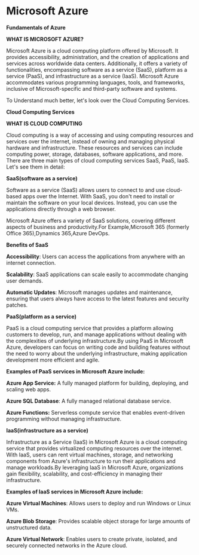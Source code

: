 # Microsoft Azure
**Fundamentals of Azure**

**WHAT IS MICROSOFT AZURE?**

Microsoft Azure is a cloud computing platform offered by Microsoft. It provides accessibility, administration, and the creation of applications and services across worldwide data centers. Additionally, it offers a variety of functionalities, encompassing software as a service (SaaS), platform as a service (PaaS), and infrastructure as a service (IaaS). Microsoft Azure accommodates various programming languages, tools, and frameworks, inclusive of Microsoft-specific and third-party software and systems. 

To Understand much better, let's look over the Cloud Computing Services.

**Cloud Computing Services**

**WHAT IS CLOUD COMPUTING**

Cloud computing is a way of accessing and using computing resources and services over the internet, instead of owning and managing physical hardware and infrastructure. These resources and services can include computing power, storage, databases, software applications, and more. There are three main types of cloud computing services SaaS, PaaS, IaaS. Let's see them in detail:

**SaaS(software as a service)**

Software as a service (SaaS) allows users to connect to and use cloud-based apps over the Internet. With SaaS, you don't need to install or maintain the software on your local devices. Instead, you can use the applications directly through a web browser.

Microsoft Azure offers a variety of SaaS solutions, covering different aspects of business and productivity.For Example,Microsoft 365 (formerly Office 365),Dynamics 365,Azure DevOps.

**Benefits of SaaS**

**Accessibility**: Users can access the applications from anywhere with an internet connection.

**Scalability**: SaaS applications can scale easily to accommodate changing user demands.

**Automatic Updates**: Microsoft manages updates and maintenance, ensuring that users always have access to the latest features and security patches.

**PaaS(platform as a service)**

PaaS is a cloud computing service that provides a platform allowing customers to develop, run, and manage applications without dealing with the complexities of underlying infrastructure.By using PaaS in Microsoft Azure, developers can focus on writing code and building features without the need to worry about the underlying infrastructure, making application development more efficient and agile.

**Examples of PaaS services in Microsoft Azure include:**

**Azure App Service:** A fully managed platform for building, deploying, and scaling web apps.

**Azure SQL Database**: A fully managed relational database service.

**Azure Functions:** Serverless compute service that enables event-driven programming without managing infrastructure.

**IaaS(infrastructure as a service)**

Infrastructure as a Service (IaaS) in Microsoft Azure is a cloud computing service that provides virtualized computing resources over the internet. With IaaS, users can rent virtual machines, storage, and networking components from Azure's infrastructure to run their applications and manage workloads.By leveraging IaaS in Microsoft Azure, organizations gain flexibility, scalability, and cost-efficiency in managing their infrastructure.

**Examples of IaaS services in Microsoft Azure include:**

**Azure Virtual Machines**: Allows users to deploy and run Windows or Linux VMs.

**Azure Blob Storage**: Provides scalable object storage for large amounts of unstructured data.

**Azure Virtual Network**: Enables users to create private, isolated, and securely connected networks in the Azure cloud.
